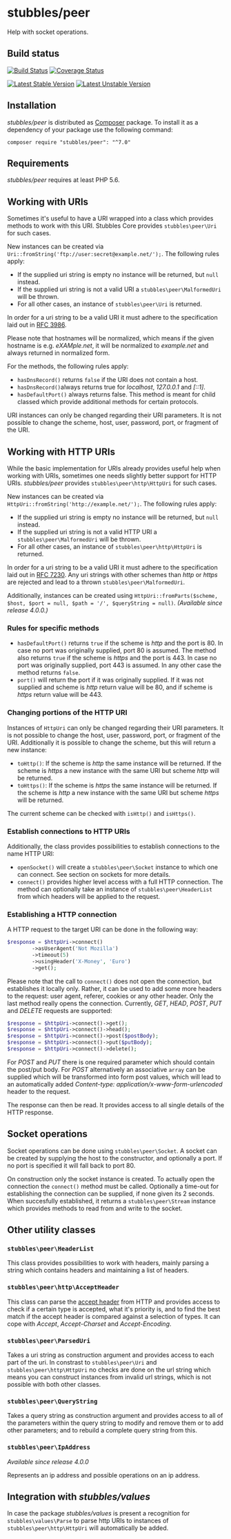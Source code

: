 stubbles/peer
=================

Help with socket operations.


Build status
------------

[![Build Status](https://secure.travis-ci.org/stubbles/stubbles-peer.png)](http://travis-ci.org/stubbles/stubbles-peer) [![Coverage Status](https://coveralls.io/repos/stubbles/stubbles-peer/badge.png?branch=master)](https://coveralls.io/r/stubbles/stubbles-peer?branch=master)

[![Latest Stable Version](https://poser.pugx.org/stubbles/peer/version.png)](https://packagist.org/packages/stubbles/peer) [![Latest Unstable Version](https://poser.pugx.org/stubbles/peer/v/unstable.png)](//packagist.org/packages/stubbles/peer)


Installation
------------

_stubbles/peer_ is distributed as [Composer](https://getcomposer.org/)
package. To install it as a dependency of your package use the following
command:

    composer require "stubbles/peer": "^7.0"


Requirements
------------

_stubbles/peer_ requires at least PHP 5.6.


Working with URIs
-----------------

Sometimes it's useful to have a URI wrapped into a class which provides methods
to work with this URI. Stubbles Core provides `stubbles\peer\Uri` for such cases.

New instances can be created via `Uri::fromString('ftp://user:secret@example.net/');`.
The following rules apply:

 * If the supplied uri string is empty no instance will be returned, but `null`
   instead.
 * If the supplied uri string is not a valid URI a `stubbles\peer\MalformedUri`
   will be thrown.
 * For all other cases, an instance of `stubbles\peer\Uri` is returned.

In order for a uri string to be a valid URI it must adhere to the specification
laid out in [RFC 3986](https://www.ietf.org/rfc/rfc3986.txt).

Please note that hostnames will be normalized, which means if the given hostname
is e.g. _eXAMple.net_, it will be normalized to _example.net_ and always
returned in normalized form.

For the methods, the following rules apply:

 * `hasDnsRecord()` returns `false` if the URI does not contain a host.
 * `hasDnsRecord()`always returns true for _localhost_, _127.0.0.1_ and _[::1]_.
 * `hasDefaultPort()` always returns false. This method is meant for child
    classed which provide additional methods for certain protocols.

URI instances can only be changed regarding their URI parameters. It is not
possible to change the scheme, host, user, password, port, or fragment of the
URI.


Working with HTTP URIs
----------------------

While the basic implementation for URIs already provides useful help when
working with URIs, sometimes one needs slightly better support for HTTP URIs.
_stubbles/peer_ provides `stubbles\peer\http\HttpUri` for such cases.

New instances can be created via `HttpUri::fromString('http://example.net/');`.
The following rules apply:

 * If the supplied uri string is empty no instance will be returned, but `null`
  instead.
 * If the supplied uri string is not a valid HTTP URI a `stubbles\peer\MalformedUri`
   will be thrown.
 * For all other cases, an instance of `stubbles\peer\http\HttpUri` is returned.

In order for a uri string to be a valid URI it must adhere to the specification
laid out in [RFC 7230](https://www.ietf.org/rfc/rfc7230.txt). Any uri strings
with other schemes than _http_ or _https_ are rejected and lead to a thrown
`stubbles\peer\MalformedUri`.

Additionally, instances can be created using `HttpUri::fromParts($scheme, $host,
$port = null, $path = '/', $queryString = null)`. _(Available since release 4.0.0.)_

### Rules for specific methods

 * `hasDefaultPort()` returns `true` if the scheme is _http_ and the port is 80.
    In case no port was originally supplied, port 80 is assumed. The method also
    returns `true` if the scheme is _https_ and the port is 443. In case no port
    was originally supplied, port 443 is assumed. In any other case the method
    returns `false`.
 * `port()` will return the port if it was originally supplied. If it was not
    supplied and scheme is _http_ return value will be 80, and if scheme  is
    _https_ return value will be 443.

### Changing portions of the HTTP URI

Instances of `HttpUri` can only be changed regarding their URI parameters. It is
not possible to change the host, user, password, port, or fragment of the URI.
Additionally it is possible to change the scheme, but this will return a new instance:

 * `toHttp()`: If the scheme is _http_ the same instance will be returned. If
    the scheme is _https_ a new instance with the same URI but scheme _http_
    will be returned.
 * `toHttps()`: If the scheme is _https_ the same instance will be returned. If
    the scheme is _http_ a new instance with the same URI but scheme _https_
    will be returned.

The current scheme can be checked with `isHttp()` and `isHttps()`.

### Establish connections to HTTP URIs

Additionally, the class provides possibilities to establish connections to the
name HTTP URI:

 * `openSocket()` will create a `stubbles\peer\Socket` instance to which one can
    connect. See section on sockets for more details.
 * `connect()` provides higher level access with a full HTTP connection. The
    method can optionally take an instance of `stubbles\peer\HeaderList` from
    which headers will be applied to the request.

### Establishing a HTTP connection

A HTTP request to the target URI can be done in the following way:

```php
$response = $httpUri->connect()
        ->asUserAgent('Not Mozilla')
        ->timeout(5)
        ->usingHeader('X-Money', 'Euro')
        ->get();
```

Please note that the call to `connect()` does not open the connection, but
establishes it locally only.  Rather, it can be used to add some more headers to
the request: user agent, referer, cookies or any other header. Only the last
method really opens the connection. Currently, _GET_, _HEAD_, _POST_, _PUT_ and
_DELETE_ requests are supported:

```php
$response = $httpUri->connect()->get();
$response = $httpUri->connect()->head();
$response = $httpUri->connect()->post($postBody);
$response = $httpUri->connect()->put($putBody);
$response = $httpUri->connect()->delete();
```

For _POST_ and _PUT_ there is one required parameter which should contain the
post/put body. For _POST_ alternatively an associative `array` can be supplied
which will be transformed into form post values, which will lead to an
automatically added _Content-type: application/x-www-form-urlencoded_ header to
the request.

The response can then be read. It provides access to all single details of the
HTTP response.


Socket operations
-----------------

Socket operations can be done using `stubbles\peer\Socket`. A socket can be
created by supplying the host to the constructor, and optionally a port. If no
port is specified it will fall back to port 80.

On construction only the socket instance is created. To actually open the
connection the `connect()` method must be called. Optionally a time-out for
establishing the connection can be supplied, if none given its 2 seconds. When
succesfully established, it returns a `stubbles\peer\Stream` instance which
provides methods to read from and write to the socket.


Other utility classes
---------------------

### `stubbles\peer\HeaderList`

This class provides possibilities to work with headers, mainly parsing a string
which contains headers and maintaining a list of headers.


### `stubbles\peer\http\AcceptHeader`

This class can parse the [accept header](http://www.w3.org/Protocols/rfc2616/rfc2616-sec14.html)
from HTTP and provides access to check if a certain type is accepted, what it's
priority is, and to find the best match if the accept header is compared against
a selection of types. It can cope with _Accept_, _Accept-Charset_ and
_Accept-Encoding_.


### `stubbles\peer\ParsedUri`

Takes a uri string as construction argument and provides access to each part of
the uri. In constrast to `stubbles\peer\Uri` and `stubbles\peer\http\HttpUri` no
checks are done on the url string which means you can construct instances from
invalid url strings, which is not possible with both other classes.


### `stubbles\peer\QueryString`

Takes a query string as construction argument and provides access to all of the
parameters within the query string to modify and remove them or to add other
parameters; and to rebuild a complete query string from this.


### `stubbles\peer\IpAddress`

_Available since release 4.0.0_

Represents an ip address and possible operations on an ip address.


Integration with _stubbles/values_
----------------------------------

In case the package _stubbles/values_ is present a recognition for
`stubbles\values\Parse` to parse http URIs to instances of
`stubbles\peer\http\HttpUri` will automatically be added.
